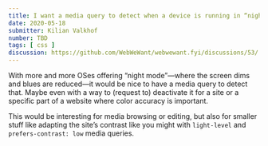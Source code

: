 ```yaml
---
title: I want a media query to detect when a device is running in “night mode”
date: 2020-05-18
submitter: Kilian Valkhof
number: TBD
tags: [ css ]
discussion: https://github.com/WebWeWant/webwewant.fyi/discussions/53/
---
```


With more and more OSes offering “night mode”—where the screen dims and blues are reduced—it would be nice to have a media query to detect that. Maybe even with a way to (request to) deactivate it for a site or a specific part of a website where color accuracy is important.

This would be interesting for media browsing or editing, but also for smaller stuff like adapting the site’s contrast like you might with `light-level` and `prefers-contrast: low` media queries.
